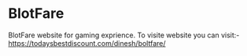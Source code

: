 # BlotFare
BlotFare website for gaming exprience. To visite website you can visit:- https://todaysbestdiscount.com/dinesh/boltfare/
